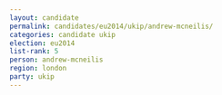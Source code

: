 ```yaml
---
layout: candidate
permalink: candidates/eu2014/ukip/andrew-mcneilis/
categories: candidate ukip
election: eu2014
list-rank: 5
person: andrew-mcneilis
region: london
party: ukip
---
```

